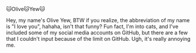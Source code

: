  🐱Olive🐱Yew🐱

Hey, my name's Olive Yew, BTW if you realize, the abbreviation of my name is "I love you", hahaha, isn't that funny? Fun fact, I'm into cats, and I've included some of my social media accounts on GitHub, but there are a few that I couldn't input because of the limit on GitHub. Ugh, it's really annoying me.

<!-- I've already told you that I can't list my social media accounts on GitHub anymore, and I also can't include them in this markdown file. If you're looking for them in this markdown, it means you have a shallow mind and are lazy to search, hahahaha, good luck. 🐱-->

